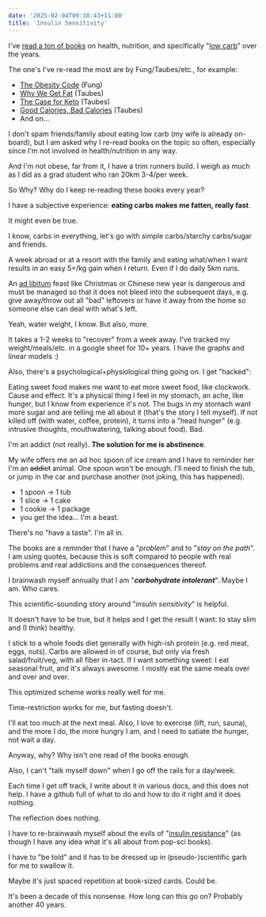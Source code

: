 ```yaml
---
date: '2025-02-04T09:38:43+11:00'
title: 'Insulin Sensitivity'
---
```


I've [read a ton of books](https://www.goodreads.com/review/list/5243638-jason?shelf=health-fitness) on health, nutrition, and specifically "[low carb](https://en.wikipedia.org/wiki/Low-carbohydrate_diet)" over the years.

The one's I've re-read the most are by Fung/Taubes/etc., for example:

* [The Obesity Code](https://www.goodreads.com/book/show/24945404-the-obesity-code) (Fung)
* [Why We Get Fat](https://www.goodreads.com/book/show/8727466-why-we-get-fat) (Taubes)
* [The Case for Keto](https://www.goodreads.com/book/show/52062839-the-case-for-keto) (Taubes)
* [Good Calories, Bad Calories](https://www.goodreads.com/book/show/1820055.Good_Calories_Bad_Calories) (Taubes)
* And on...

I don't spam friends/family about eating low carb (my wife is already on-board), but I am asked why I re-read books on the topic so often, especially since I'm not involved in health/nutrition in any way.

And I'm not obese, far from it, I have a trim runners build. I weigh as much as I did as a grad student who ran 20km 3-4/per week.

So Why? Why do I keep re-reading these books every year?

I have a subjective experience: **eating carbs makes me fatten, really fast**.

It might even be true.

I know, carbs in everything, let's go with simple carbs/starchy carbs/sugar and friends.

A week abroad or at a resort with the family and eating what/when I want results in an easy 5+/kg gain when I return. Even if I do daily 5km runs.

An [ad libitum](https://en.wikipedia.org/wiki/Ad_libitum) feast like Christmas or Chinese new year is dangerous and must be managed so that it does not bleed into the subsequent days, e.g. give away/throw out all "bad" leftovers or have it away from the home so someone else can deal with what's left.

Yeah, water weight, I know. But also, more.

It takes a 1-2 weeks to "recover" from a week away. I've tracked my weight/meals/etc. in a google sheet for 10+ years. I have the graphs and linear models :)

Also, there's a psychological+physiological thing going on. I get "hacked":

Eating sweet food makes me want to eat more sweet food, like clockwork. Cause and effect. It's a physical thing I feel in my stomach, an ache, like hunger, but I know from experience it's not. The bugs in my stomach want more sugar and are telling me all about it (that's the story I tell myself). If not killed off (with water, coffee, protein), it turns into a "head hunger" (e.g. intrusive thoughts, mouthwatering, talking about food). Bad.

I'm an addict (not really). **The solution for me is abstinence**.

My wife offers me an ad hoc spoon of ice cream and I have to reminder her I'm an ~~addict~~ animal. One spoon won't be enough. I'll need to finish the tub, or jump in the car and purchase another (not joking, this has happened).

* 1 spoon -> 1 tub
* 1 slice -> 1 cake
* 1 cookie -> 1 package
* you get the idea... I'm a beast.

There's no "have a taste". I'm all in.

The books are a reminder that I have a "_problem_" and to "_stay on the path_". I am using quotes, because this is soft compared to people with real problems and real addictions and the consequences thereof.

I brainwash myself annually that I am "**_carbohydrate intolerant_**". Maybe I am. Who cares.

This scientific-sounding story around "_insulin sensitivity_" is helpful.

It doesn't have to be true, but it helps and I get the result I want: to stay slim and (I think) healthy.

I stick to a whole foods diet generally with high-ish protein (e.g. red meat, eggs, nuts). Carbs are allowed in of course, but only via fresh salad/fruit/veg, with all fiber in-tact. If I want something sweet: I eat seasonal fruit, and it's always awesome. I mostly eat the same meals over and over and over.

This optimized scheme works really well for me.

Time-restriction works for me, but fasting doesn't.

I'll eat too much at the next meal. Also, I love to exercise (lift, run, sauna), and the more I do, the more hungry I am, and I need to satiate the hunger, not wait a day.

Anyway, why? Why isn't one read of the books enough.

Also, I can't "talk myself down" when I go off the rails for a day/week.

Each time I get off track, I write about it in various docs, and this does not help. I have a github full of what to do and how to do it right and it does nothing.

The reflection does nothing.

I have to re-brainwash myself about the evils of "[insulin resistance](https://en.wikipedia.org/wiki/Insulin_resistance)" (as though I have any idea what it's all about from pop-sci books).

I have to "be told" and it has to be dressed up in (pseudo-)scientific garb for me to swallow it.

Maybe it's just spaced repetition at book-sized cards. Could be.

It's been a decade of this nonsense. How long can this go on? Probably another 40 years.